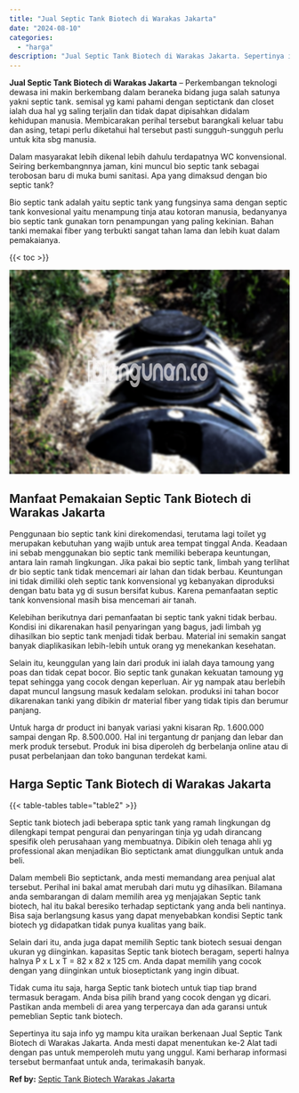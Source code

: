 ```yaml
---
title: "Jual Septic Tank Biotech di Warakas Jakarta"
date: "2024-08-10"
categories: 
  - "harga"
description: "Jual Septic Tank Biotech di Warakas Jakarta. Sepertinya itu saja info yg mampu kita uraikan berkenaan Jual Septic Tank Biotech di Warakas Jakarta. Anda mesti..."
---
```


**Jual Septic Tank Biotech di Warakas Jakarta** – Perkembangan teknologi dewasa ini makin berkembang dalam beraneka bidang juga salah satunya yakni septic tank. semisal yg kami pahami dengan septictank dan closet ialah dua hal yg saling terjalin dan tidak dapat dipisahkan didalam kehidupan manusia. Membicarakan perihal tersebut barangkali keluar tabu dan asing, tetapi perlu diketahui hal tersebut pasti sungguh-sungguh perlu untuk kita sbg manusia.

Dalam masyarakat lebih dikenal lebih dahulu terdapatnya WC konvensional. Seiring berkembangnnya jaman, kini muncul bio septic tank sebagai terobosan baru di muka bumi sanitasi. Apa yang dimaksud dengan bio septic tank?

Bio septic tank adalah yaitu septic tank yang fungsinya sama dengan septic tank konvesional yaitu menampung tinja atau kotoran manusia, bedanyanya bio septic tank gunakan torn penampungan yang paling kekinian. Bahan tanki memakai fiber yang terbukti sangat tahan lama dan lebih kuat dalam pemakaianya.

{{< toc >}}

![Jual Septic Tank Biotech di Warakas Jakarta](/images/jual-bio-septictank-41.png)

## Manfaat Pemakaian Septic Tank Biotech di Warakas Jakarta

Penggunaan bio septic tank kini direkomendasi, terutama lagi toilet yg merupakan kebutuhan yang wajib untuk area tempat tinggal Anda. Keadaan ini sebab menggunakan bio septic tank memiliki beberapa keuntungan, antara lain ramah lingkungan. Jika pakai bio septic tank, limbah yang terlihat dr bio septic tank tidak mencemari air lahan dan tidak berbau. Keuntungan ini tidak dimiliki oleh septic tank konvensional yg kebanyakan diproduksi dengan batu bata yg di susun bersifat kubus. Karena pemanfaatan septic tank konvensional masih bisa mencemari air tanah.

Kelebihan berikutnya dari pemanfaatan bi septic tank yakni tidak berbau. Kondisi ini dikarenakan hasil penyaringan yang bagus, jadi limbah yg dihasilkan bio septic tank menjadi tidak berbau. Material ini semakin sangat banyak diaplikasikan lebih-lebih untuk orang yg menekankan kesehatan.

Selain itu, keunggulan yang lain dari produk ini ialah daya tamoung yang poas dan tidak cepat bocor. Bio septic tank gunakan kekuatan tamoung yg tepat sehingga yang cocok dengan keperluan. Air yg nampak atau berlebih dapat muncul langsung masuk kedalam selokan. produksi ini tahan bocor dikarenakan tanki yang dibikin dr material fiber yang tidak tipis dan berumur panjang.

Untuk harga dr product ini banyak variasi yakni kisaran Rp. 1.600.000 sampai dengan Rp. 8.500.000. Hal ini tergantung dr panjang dan lebar dan merk produk tersebut. Produk ini bisa diperoleh dg berbelanja online atau di pusat perbelanjaan dan toko bangunan terdekat kami.

## Harga Septic Tank Biotech di Warakas Jakarta

{{< table-tables table="table2" >}}

Septic tank biotech jadi beberapa sptic tank yang ramah lingkungan dg dilengkapi tempat pengurai dan penyaringan tinja yg udah dirancang spesifik oleh perusahaan yang membuatnya. Dibikin oleh tenaga ahli yg professional akan menjadikan Bio septictank amat diunggulkan untuk anda beli.

Dalam membeli Bio septictank, anda mesti memandang area penjual alat tersebut. Perihal ini bakal amat merubah dari mutu yg dihasilkan. Bilamana anda sembarangan di dalam memilih area yg menjajakan Septic tank biotech, hal itu bakal beresiko terhadap septictank yang anda beli nantinya. Bisa saja berlangsung kasus yang dapat menyebabkan kondisi Septic tank biotech yg didapatkan tidak punya kualitas yang baik.

Selain dari itu, anda juga dapat memilih Septic tank biotech sesuai dengan ukuran yg diinginkan. kapasitas Septic tank biotech beragam, seperti halnya halnya P x L x T = 82 x 82 x 125 cm. Anda dapat memilih yang cocok dengan yang diinginkan untuk bioseptictank yang ingin dibuat.

Tidak cuma itu saja, harga Septic tank biotech untuk tiap tiap brand termasuk beragam. Anda bisa pilih brand yang cocok dengan yg dicari. Pastikan anda membeli di area yang terpercaya dan ada garansi untuk pemeblian Septic tank biotech.

Sepertinya itu saja info yg mampu kita uraikan berkenaan Jual Septic Tank Biotech di Warakas Jakarta. Anda mesti dapat menentukan ke-2 Alat tadi dengan pas untuk memperoleh mutu yang unggul. Kami berharap informasi tersebut bermanfaat untuk anda, terimakasih banyak.

**Ref by:** [Septic Tank Biotech Warakas Jakarta](https://id.wikipedia.org/wiki/Septic)
